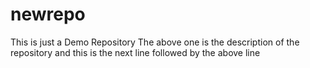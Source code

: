 # newrepo
This is just a Demo Repository
The above one is the description of the repository and this is the next line followed by the above line
